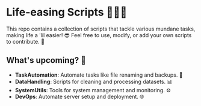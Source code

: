 # Life-easing Scripts 🧑‍💻✨

This repo contains a collection of scripts that tackle various mundane tasks, making life a 'lil easier! 😎 Feel free to use, modify, or add your own scripts to contribute. 🚀

## What's upcoming? 📂

- **TaskAutomation**: Automate tasks like file renaming and backups. 🔄
- **DataHandling**: Scripts for cleaning and processing datasets. 📊
- **SystemUtils**: Tools for system management and monitoring. ⚙️
- **DevOps**: Automate server setup and deployment. 🌐
